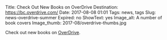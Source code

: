 Title: Check Out New Books on OverDrive
Destination: https://bc.overdrive.com/
Date: 2017-08-08 01:01 
Tags: news, tags 
Slug: news-overdrive-summer
Expired: no
ShowText: yes
Image_alt: A number of book covers
Image_thumb: 2017-08/overdrive-thumbs.jpg

Check out new books on <a href="https://bc.overdrive.com/" target="_blank" rel="noopener">OverDrive</a>.